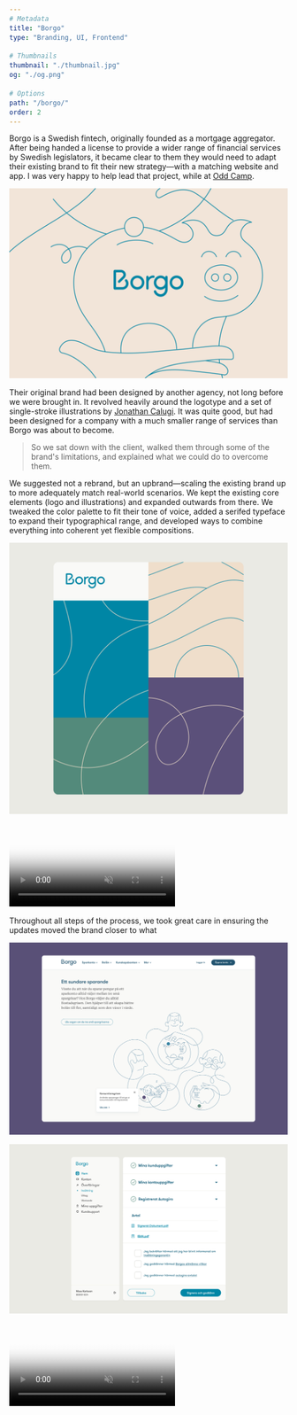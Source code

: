 ```yaml
---
# Metadata
title: "Borgo"
type: "Branding, UI, Frontend"

# Thumbnails
thumbnail: "./thumbnail.jpg"
og: "./og.png"

# Options
path: "/borgo/"
order: 2
---
```


<article role="article">

Borgo is a Swedish fintech, originally founded as a mortgage aggregator. After being handed a license to provide a wider range of financial services by Swedish legislators, it became clear to them they would need to adapt their existing brand to fit their new strategy—with a matching website and app. I was very happy to help lead that project, while at [Odd Camp](/oddcamp).

</article>

![Borgo logo](images/logo@2x.png)

<article role="article">

Their original brand had been designed by another agency, not long before we were brought in. It revolved heavily around the logotype and a set of single-stroke illustrations by [Jonathan Calugi](https://www.behance.net/Lovers). It was quite good, but had been designed for a company with a much smaller range of services than Borgo was about to become.

> So we sat down with the client, walked them through some of the brand's limitations, and explained what we could do to overcome them.

We suggested not a rebrand, but an upbrand—scaling the existing brand up to more adequately match real-world scenarios. We kept the existing core elements (logo and illustrations) and expanded outwards from there. We tweaked the color palette to fit their tone of voice, added a serifed typeface to expand their typographical range, and developed ways to combine everything into coherent yet flexible compositions.

</article>

![Patterns made out of details from the illustrations](images/pattern@2x.png)

<video controls muted playsinline preload="metadata" poster="/videos/borgo/brand.png">
  <source src="/videos/borgo/brand.mp4" type="video/mp4" />
</video>

<article role="article">

Throughout all steps of the process, we took great care in ensuring the updates moved the brand closer to what

</article>

![View of UI in Borgo's user dashboard](images/home@2x.png)

![View of UI in Borgo's user dashboard](images/dashboard@2x.png)

<video controls muted playsinline preload="metadata" poster="/videos/borgo/app.png">
  <source src="/videos/borgo/app.mp4" type="video/mp4" />
</video>